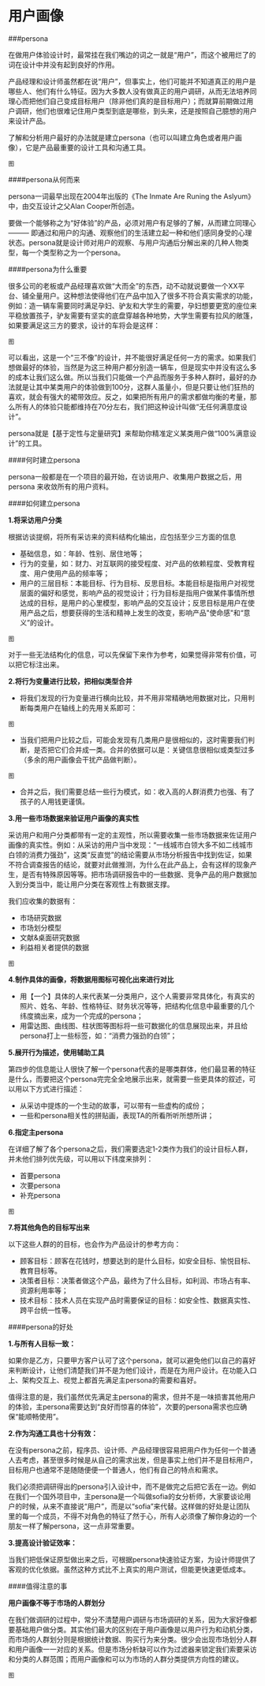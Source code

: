 # 用户画像

###persona

在做用户体验设计时，最常挂在我们嘴边的词之一就是“用户”，而这个被用烂了的词在设计中并没有起到良好的作用。

产品经理和设计师虽然都在说“用户”，但事实上，他们可能并不知道真正的用户是哪些人、他们有什么特征。因为大多数人没有做真正的用户调研，从而无法培养同理心而把他们自己变成目标用户（除非他们真的是目标用户）；而就算前期做过用户调研，他们也很难记住用户类型到底是哪些，到头来，还是按照自己臆想的用户来设计产品。

了解和分析用户最好的办法就是建立persona（也可以叫建立角色或者用户画像），它是产品最重要的设计工具和沟通工具。

```
图

```


####persona从何而来

persona一词最早出现在2004年出版的《The Inmate Are Runing the Aslyum》中，由交互设计之父Alan Cooper所创造。

要做一个能够称之为“好体验”的产品，必须对用户有足够的了解，从而建立同理心 ——— 即通过和用户的沟通、观察他们的生活建立起一种和他们感同身受的心理状态。persona就是设计师对用户的观察、与用户沟通后分解出来的几种人物类型，每一个类型称之为一个persona。


####persona为什么重要

很多公司的老板或产品经理喜欢做“大而全”的东西，动不动就说要做一个XX平台、铺全量用户。这种想法使得他们在产品中加入了很多不符合真实需求的功能，例如：造一辆车需要同时满足孕妇、驴友和大学生的需要，孕妇想要更宽的座位来平稳放置孩子，驴友需要有坚实的底盘穿越各种地势，大学生需要有拉风的敞篷，如果要满足这三方的要求，设计的车将会是这样：

```
图

```

可以看出，这是一个“三不像”的设计，并不能很好满足任何一方的需求。如果我们想做最好的体验，当然是为这三种用户都分别造一辆车，但是现实中并没有这么多的成本让我们这么做。所以当我们只能做一个产品而服务于多种人群时，最好的办法就是让其中某类用户的体验做到100分，这群人虽量小，但是只要让他们狂热的喜欢，就会有强大的裙带效应。反之，如果把所有用户的需求都做均衡的考量，那么所有人的体验只能都维持在70分左右，我们把这种设计叫做“无任何满意度设计”。

persona就是【基于定性与定量研究】来帮助你精准定义某类用户做“100%满意设计”的工具。

####何时建立persona

persona一般都是在一个项目的最开始，在访谈用户、收集用户数据之后，用persona 来收敛所有的用户资料。


####如何建立persona

**1.将采访用户分类**

根据访谈提纲，将所有采访来的资料结构化输出，应包括至少三方面的信息

* 基础信息，如：年龄、性别、居住地等；
* 行为的变量，如：财力、对互联网的接受程度、对产品的依赖程度、受教育程度、用户使用产品的频率等；
* 用户的三层目标：本能目标、行为目标、反思目标。本能目标是指用户对视觉层面的偏好和感觉，影响产品的视觉设计；行为目标是指用户做某件事情所想达成的目标，是用户的心里模型，影响产品的交互设计；反思目标是用户在使用产品之后，想要获得的生活和精神上发生的改变，影响产品"使命感"和“意义”的设计。

```
图

```

对于一些无法结构化的信息，可以先保留下来作为参考，如果觉得非常有价值，可以把它标注出来。

**2.将行为变量进行比较，把相似类型合并**

* 将我们发现的行为变量进行横向比较，并不用非常精确地用数据对比，只用判断每类用户在轴线上的先用关系即可：

```
图

```

* 当我们把用户比较之后，可能会发现有几类用户是很相似的，这时需要我们判断，是否把它们合并成一类。合并的依据可以是：关键信息很相似或类型过多（多余的用户画像会干扰产品做判断）。

```
图

```
* 合并之后，我们需要总结一些行为模式，如：收入高的人群消费力也强、有了孩子的人用钱更谨慎。


**3.用一些市场数据来验证用户画像的真实性**

采访用户和用户分类都带有一定的主观性，所以需要收集一些市场数据来佐证用户画像的真实性。例如：从采访的用户当中发现：“一线城市白领大多不如二线城市白领的消费力强劲”，这类“反直觉”的结论需要从市场分析报告中找到佐证，如果不符合调查报告的结论，就要对此做推测，为什么在此产品上，会有这样的现象产生，是否有特殊原因等等。把市场调研报告中的一些数据、竞争产品的用户数据加入到分类当中，能让用户分类在客观性上有数据支撑。

我们应收集的数据有：

* 市场研究数据
* 市场划分模型
* 文献&桌面研究数据
* 利益相关者提供的数据

```
图

```

**4.制作具体的画像，将数据用图标可视化出来进行对比**

* 用【一个】具体的人来代表某一分类用户，这个人需要非常具体化，有真实的照片、姓名、年龄、性格特征、财务状况等等，把结构化信息中最重要的几个纬度摘出来，成为一个完成的persona；
* 用雷达图、曲线图、柱状图等图标将一些可数据化的信息展现出来，并且给persona打上一些标签，如：“消费力强劲的白领”；

**5.展开行为描述，使用辅助工具**

第四步的信息能让人很快了解一个persona代表的是哪类群体，他们最显著的特征是什么，而要把这个persona完完全全地展示出来，就需要一些更具体的叙述，可以用以下方式进行描述：

* 从采访中提炼的一个生动的故事，可以带有一些虚构的成份；
* 一些和persona相关性的拼贴画，表现TA的所看所听所想所讲；

**6.指定主persona**

在详细了解了各个persona之后，我们需要选定1-2类作为我们的设计目标人群，并未他们排列优先级，可以用以下纬度来排列：

* 首要persona
* 次要persona
* 补充persona

```
图

```

**7.将其他角色的目标写出来**

以下这些人群的的目标，也会作为产品设计的参考方向：

* 顾客目标：顾客在花钱时，想要达到的是什么目标，如安全目标、愉悦目标、教育目标等。
* 决策者目标：决策者做这个产品，最终为了什么目标，如利润、市场占有率、资源利用率等；
* 技术目标：技术人员在实现产品时需要保证的目标：如安全性、数据真实性、跨平台统一性等。


####persona的好处

**1.与所有人目标一致：**

如果你是乙方，只要甲方客户认可了这个persona，就可以避免他们以自己的喜好来判断设计，让他们清楚我们并不是为他们设计，而是在为用户设计。在功能入口上、架构交互上、视觉上都首先满足主persona的需要和喜好。

值得注意的是，我们虽然优先满足主persona的需求，但并不是一味损害其他用户的体验，主persona需要达到“良好而惊喜的体验”，次要的persona需求也应确保“能顺畅使用”。


**2.作为沟通工具也十分有效：**

在没有persona之前，程序员、设计师、产品经理很容易把用户作为任何一个普通人去考虑，甚至很多时候是从自己的需求出发，但是事实上他们并不是目标用户，目标用户也通常不是随随便便一个普通人，他们有自己的特点和需求。

我们必须把调研得出的persona引入设计中，而不是做完之后把它丢在一边。例如在我们一个国外项目中，主persona是一个叫做sofia的女分析师，大家要谈论用户的时候，从来不直接说“用户”，而是以“sofia”来代替。这样做的好处是让团队里的每一个成员，不得不对角色的特征了然于心，所有人必须像了解你身边的一个朋友一样了解persona，这一点非常重要。

**3.提高设计验证效率：**

当我们把低保证原型做出来之后，可根据persona快速验证方案，为设计师提供了客观的优化依据。虽然这种方式比不上真实的用户测试，但能更快速更低成本。

####值得注意的事

**用户画像不等于市场的人群划分**

在我们做调研的过程中，常分不清楚用户调研与市场调研的关系，因为大家好像都要基础用户做分类。其实他们最大的区别在于用户画像是以用户行为和动机分类，而市场的人群划分则是根据统计数据、购买行为来分类。很少会出现市场划分人群和用户画像一一对应的关系。但是市场分析缺可以作为过滤器来锁定我们索要采访和分类的人群范围；而用户画像和可以为市场的人群分类提供方向性的建议。

```
图

```